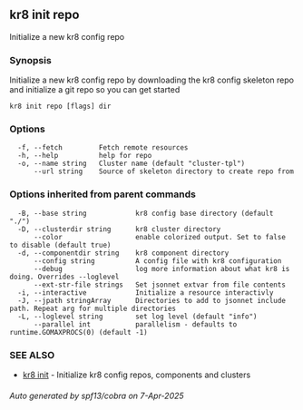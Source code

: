 ## kr8 init repo

Initialize a new kr8 config repo

### Synopsis

Initialize a new kr8 config repo by downloading the kr8 config skeleton repo
and initialize a git repo so you can get started

```
kr8 init repo [flags] dir
```

### Options

```
  -f, --fetch         Fetch remote resources
  -h, --help          help for repo
  -o, --name string   Cluster name (default "cluster-tpl")
      --url string    Source of skeleton directory to create repo from
```

### Options inherited from parent commands

```
  -B, --base string            kr8 config base directory (default "./")
  -D, --clusterdir string      kr8 cluster directory
      --color                  enable colorized output. Set to false to disable (default true)
  -d, --componentdir string    kr8 component directory
      --config string          A config file with kr8 configuration
      --debug                  log more information about what kr8 is doing. Overrides --loglevel
      --ext-str-file strings   Set jsonnet extvar from file contents
  -i, --interactive            Initialize a resource interactivly
  -J, --jpath stringArray      Directories to add to jsonnet include path. Repeat arg for multiple directories
  -L, --loglevel string        set log level (default "info")
      --parallel int           parallelism - defaults to runtime.GOMAXPROCS(0) (default -1)
```

### SEE ALSO

* [kr8 init](kr8_init.md)	 - Initialize kr8 config repos, components and clusters

###### Auto generated by spf13/cobra on 7-Apr-2025
